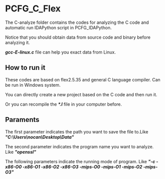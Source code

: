# PCFG_C_Flex
The C-analyze folder contains the codes for analyzing the C code and automatic run IDAPython script in PCFG_IDAPython.

Notice that you should obtain data from source code and binary before analyzing it.

***gcc-E-linux.c*** file can help you exact data from Linux.

## How to run it
These codes are based on flex2.5.35 and general C language compiler. Can be run in Windows system.

You can directly create a new project based on the C code and then run it.

Or you can recompile the ***\*.l*** file in your computer before. 

## Paraments
The first parameter indicates the path you want to save the file to.Like ***"C:\Users\nocan\Desktop\Data\"***

The second parameter indicates the program name you want to analyze. Like ***"openssl"***

The following parameters indicate the running mode of program. Like ***"-c -x86-O0 -x86-O1 -x86-O2 -x86-O3 -mips-O0 -mips-O1 -mips-O2 -mips-O3"***
